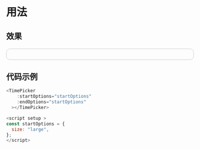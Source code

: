# 用法

## 效果

<div style="padding:1em; border:1px solid #ccc;
border-radius:10px;
margin-top:20px;">
    <xs-timePicker
    :startOptions="startOptions"
    :endOptions="startOptions"
  ></xs-timePicker>
</div>

<script setup >
const startOptions = {
  size: "large",
};
</script>

## 代码示例

```js
<TimePicker
    :startOptions="startOptions"
    :endOptions="startOptions"
  ></TimePicker>

<script setup >
const startOptions = {
  size: "large",
};
</script>
```

